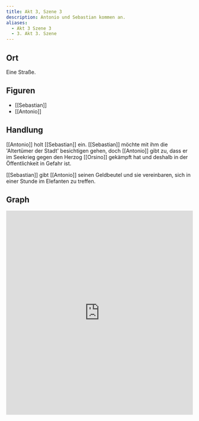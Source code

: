 ```yaml
---
title: Akt 3, Szene 3
description: Antonio und Sebastian kommen an.
aliases:
  - Akt 3 Szene 3
  - 3. Akt 3. Szene
---
```

## Ort
Eine Straße.

## Figuren
- [[Sebastian]]
- [[Antonio]]

## Handlung
[[Antonio]] holt [[Sebastian]] ein. [[Sebastian]] möchte mit ihm die 'Altertümer der Stadt' besichtigen gehen, doch [[Antonio]] gibt zu, dass er im Seekrieg gegen den Herzog [[Orsino]] gekämpft hat und deshalb in der Öffentlichkeit in Gefahr ist. 

[[Sebastian]] gibt [[Antonio]] seinen Geldbeutel und sie vereinbaren, sich in einer Stunde im Elefanten zu treffen.

## Graph
<iframe src="https://catchears.github.io/was-ihr-wollt-graphs/act-3/act-3-scene-3-dark" width=100% height=550 style="border: 0;"></iframe>
